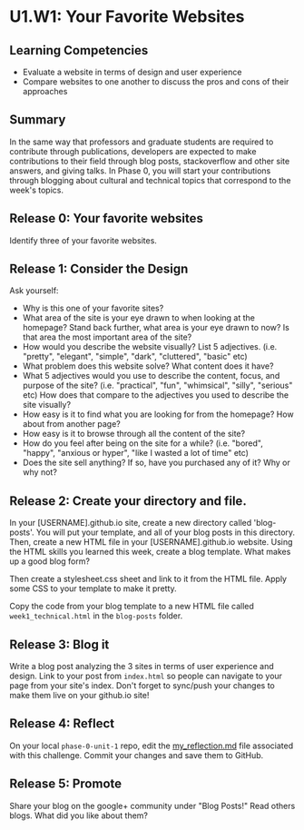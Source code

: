 # U1.W1: Your Favorite Websites


## Learning Competencies
- Evaluate a website in terms of design and user experience
- Compare websites to one another to discuss the pros and cons of their approaches

## Summary
In the same way that professors and graduate students are required to contribute through publications, developers are expected to make contributions to their field through blog posts, stackoverflow and other site answers, and giving talks. In Phase 0, you will start your contributions through blogging about cultural and technical topics that correspond to the week's topics. 

## Release 0: Your favorite websites

Identify three of your favorite websites. 


## Release 1: Consider the Design

Ask yourself:
 - Why is this one of your favorite sites?
 - What area of the site is your eye drawn to when looking at the homepage? Stand back further, what area is your eye drawn to now? Is that area the most important area of the site?
 - How would you describe the website visually? List 5 adjectives. (i.e. "pretty", "elegant", "simple", "dark", "cluttered", "basic" etc)
 - What problem does this website solve? What content does it have?  
 - What 5 adjectives would you use to describe the content, focus, and purpose of the site? (i.e. "practical", "fun", "whimsical", "silly", "serious" etc) How does that compare to the adjectives you used to describe the site visually?
 - How easy is it to find what you are looking for from the homepage? How about from another page?
 - How easy is it to browse through all the content of the site?
 - How do you feel after being on the site for a while? (i.e. "bored", "happy", "anxious or hyper", "like I wasted a lot of time" etc)
 - Does the site sell anything? If so, have you purchased any of it? Why or why not?


## Release 2: Create your directory and file. 

In your [USERNAME].github.io site, create a new directory called 'blog-posts'. You will put your template, and all of your blog posts in this directory. 
Then, create a new HTML file in your [USERNAME].github.io website. Using the HTML skills you learned this week, create a blog template. What makes up a good blog form? 

Then create a stylesheet.css sheet and link to it from the HTML file. Apply some CSS to your template to make it pretty. 

Copy the code from your blog template to a new HTML file called `week1_technical.html` in the `blog-posts` folder. 

## Release 3: Blog it

Write a blog post analyzing the 3 sites in terms of user experience and design. Link to your post from `index.html` so people can navigate to your page from your site's index. 
Don't forget to sync/push your changes to make them live on your github.io site!

## Release 4: Reflect
On your local `phase-0-unit-1` repo, edit the [my_reflection.md](my_reflection.md) file associated with this challenge. Commit your changes and save them to GitHub. 

## Release 5: Promote
Share your blog on the google+ community under "Blog Posts!" Read others blogs. What did you like about them? 

<!-- Now that you've done all that work, promote your blog on Twitter! (Yes, this is actually a requirement - more on the importance of Twitter later). -->

